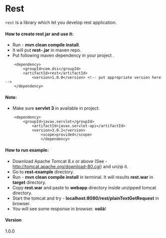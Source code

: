 # Rest
`rest` is a library which let you develop rest application.

#### How to create rest jar and use it:
* Run - **mvn clean compile install**.
* It will put **rest-<version>.jar** in maven repo.
* Put following maven dependency in your project .
```
    <dependency>
        <groupId>com.dsi</groupId>
	    <artifactId>rest</artifactId>
	        <version>1.0.0</version> <!-- put appropriate version here -->
    </dependency>
```

#### Note:
* Make sure **servlet 3** in available in project.
```
	<dependency>
	    <groupId>javax.servlet</groupId>
	        <artifactId>javax.servlet-api</artifactId>
			<version>3.0.1</version>
				<scope>provided</scope>
				</dependency>
```

#### How to run example:
* Download Apache Tomcat 8.x or above (See - http://tomcat.apache.org/download-80.cgi) and unzip it.
* Go to **rest-example** directory.
* Run - **mvn clean compile install** in terminal. It will results **rest.war** in **target** directory.
* Copy **rest.war** and paste to **webapp** directory inside unzipped tomcat directory.
* Start the tomcat and try - **localhost:8080/rest/plainTextGetRequest** in browser.
* You will see some response in browser. **voilà**!

#### Version
1.0.0

